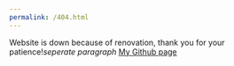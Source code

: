 ```yaml
---
permalink: /404.html
---
```


Website is down because of renovation, thank you for your patience!*seperate paragraph*
[My Github page](https://github.com/MayoIsASauce)
